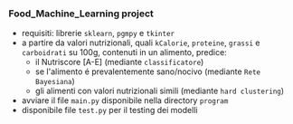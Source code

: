 ### Food_Machine_Learning project

- requisiti: librerie ```sklearn```, ```pgmpy``` e ```tkinter```
- a partire da valori nutrizionali, quali ```kCalorie```, ```proteine```, ```grassi``` e ```carboidrati``` su 100g, contenuti in un alimento, predice:
  - il Nutriscore [A-E] (mediante ```classificatore```)
  - se l'alimento é prevalentemente sano/nocivo (mediante ```Rete Bayesiana```)
  - gli alimenti con valori nutrizionali simili (mediante ```hard clustering```)
- avviare il file ```main.py``` disponibile nella directory ```program```
- disponibile file ```test.py``` per il testing dei modelli
